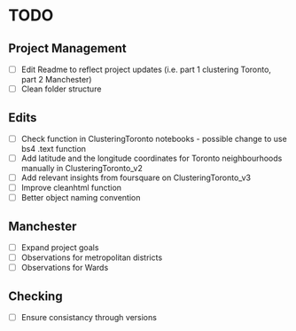 # TODO

## Project Management
- [ ] Edit Readme to reflect project updates (i.e. part 1 clustering Toronto, part 2 Manchester)
- [ ] Clean folder structure

## Edits
- [ ] Check function in ClusteringToronto notebooks - possible change to use bs4 .text function 
- [ ] Add latitude and the longitude coordinates for Toronto neighbourhoods manually in ClusteringToronto_v2
- [ ] Add relevant insights from foursquare on ClusteringToronto_v3
- [ ] Improve cleanhtml function
- [ ] Better object naming convention

## Manchester 
- [ ] Expand project goals
- [ ] Observations for metropolitan districts
- [ ] Observations for Wards

## Checking
- [ ] Ensure consistancy through versions
